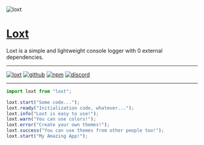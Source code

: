 ![loxt](https://user-images.githubusercontent.com/79442303/220187872-63a607d4-3648-468c-a90c-f685e0cfd5f3.png)

# [Loxt](https://loxt.js.org/)

Loxt is a simple and lightweight console logger with 0 external dependencies.

---

[![loxt](https://img.shields.io/npm/v/loxt?color=%232161b8&logo=gitbook&style=for-the-badge&label=Docs)](https://loxt.js.org/)
[![github](https://img.shields.io/npm/v/loxt?color=%232161b8&logo=github&style=for-the-badge&label=GitHub)](https://github.com/loxtjs/loxt)
[![npm](https://img.shields.io/npm/v/loxt?color=%232161b8&logo=npm&style=for-the-badge)](https://npmjs.com/package/loxt)
[![discord](https://img.shields.io/discord/1002660982591586534?color=%09%235865F2&label=Discord&logo=discord&logoColor=%23FFF&style=for-the-badge)](https://discord.gg/fE4GNHsmcB)

---

```ts
import loxt from "loxt";

loxt.start("Some code...");
loxt.ready("Initialization code, whatever...");
loxt.info("Loxt is easy to use!");
loxt.warn("You can use colors!");
loxt.error("Create your own themes!");
loxt.success("You can use themes from other people too!");
loxt.start("My Amazing App!");
```

